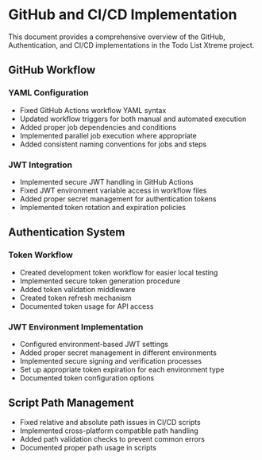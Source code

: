 # GitHub and CI/CD Implementation

This document provides a comprehensive overview of the GitHub, Authentication, and CI/CD implementations in the Todo List Xtreme project.

## GitHub Workflow

### YAML Configuration

- Fixed GitHub Actions workflow YAML syntax
- Updated workflow triggers for both manual and automated execution
- Added proper job dependencies and conditions
- Implemented parallel job execution where appropriate
- Added consistent naming conventions for jobs and steps

### JWT Integration

- Implemented secure JWT handling in GitHub Actions
- Fixed JWT environment variable access in workflow files
- Added proper secret management for authentication tokens
- Implemented token rotation and expiration policies

## Authentication System

### Token Workflow

- Created development token workflow for easier local testing
- Implemented secure token generation procedure
- Added token validation middleware
- Created token refresh mechanism
- Documented token usage for API access

### JWT Environment Implementation

- Configured environment-based JWT settings
- Added proper secret management in different environments
- Implemented secure signing and verification processes
- Set up appropriate token expiration for each environment type
- Documented token configuration options

## Script Path Management

- Fixed relative and absolute path issues in CI/CD scripts
- Implemented cross-platform compatible path handling
- Added path validation checks to prevent common errors
- Documented proper path usage in scripts
